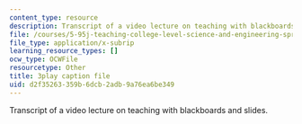 ```yaml
---
content_type: resource
description: Transcript of a video lecture on teaching with blackboards and slides.
file: /courses/5-95j-teaching-college-level-science-and-engineering-spring-2009/d2f35263359b6dcb2adb9a76ea6be349_QcRteDU9Eco.srt
file_type: application/x-subrip
learning_resource_types: []
ocw_type: OCWFile
resourcetype: Other
title: 3play caption file
uid: d2f35263-359b-6dcb-2adb-9a76ea6be349
---
```

Transcript of a video lecture on teaching with blackboards and slides.

